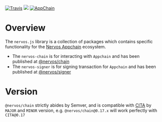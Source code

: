[![Travis](https://travis-ci.org/cryptape/nervos.js.svg?branch=develop)](https://travis-ci.org/cryptape/nervos.js)
![](https://camo.githubusercontent.com/ecafd86d8356a1adc60fb4fd393bcc7584187f99/68747470733a2f2f696d672e736869656c64732e696f2f62616467652f6d61696e7461696e6564253230776974682d6c65726e612d6363303066662e737667)
[![AppChain](https://img.shields.io/badge/made%20for-Nervos%20AppChain-blue.svg)](https://appchain.nervos.org)

# Overview

The `nervos.js` library is a collection of packages which contains specific functionality for the [Nervos Appchain](http://appchain.nervos.org/) ecosystem.

- The `nervos-chain` is for interacting with `Appchain` and has been published at [@nervos/chain](https://www.npmjs.com/package/@nervos/chain)
- The `nervos-signer` is for signing transaction for `Appchain` and has been published at [@nervos/signer](https://www.npmjs.com/package/@nervos/signer)

# Version

`@nervos/chain` strictly abides by Semver, and is compatible with [CITA](https://github.com/cryptape/cita) by `MAJOR` and `MINOR` version, e.g. `@nervos/chain@0.17.x` will work perfectly with `CITA@0.17`
